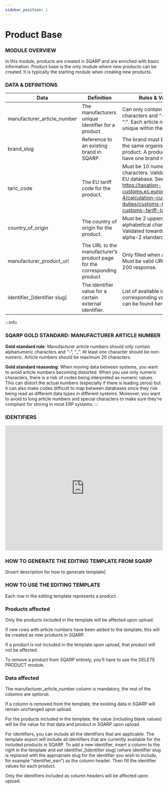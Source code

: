 ```yaml
---
sidebar_position: 1
---
```

# Product Base

### MODULE OVERVIEW

In this module, products are created in SQARP and are enriched with basic information. Product base is the only module where new products can be created. It is typically the starting module when creating new products.

### DATA & DEFINITIONS

| Data | Definition | Rules & Validation |
| --- | --- | --- |
| manufacturer_article_number | The manufacturers unique identifier for a product | Can only contain alphanumerical characters and “-“, “_”, “/”, ”.”, “:”. Each article number must be unique within the organisation. |
| brand_slug | Reference to an existing brand in SQARP. | The brand must be owned by the same organisation as the product. A product can only have one brand reference. |
| taric_code | The EU tariff code for the product. | Must be 10 numerical characters. Validated towards EU database. See https://taxation-customs.ec.europa.eu/customs-4/calculation-customs-duties/customs-tariff/eu-customs-tariff-taric_en |
| country_of_origin | The country of origin for the product. | Must be 2 uppercased alphabetical characters. Validated towards ISO 3166-1 alpha-2 standard. |
| manufacturer_product_url | The URL to the manufacturer’s product page for the corresponding product | Only filled when applicable. Must be valid URL. Validated for 200 response. |
| identifier_[identifier slug] | The identifier value for a certain external identifier. | List of available identifiers and corresponding validation rules can be found here. |

:::info
### SQARP GOLD STANDARD: MANUFACTURER ARTICLE NUMBER

**Gold standard rule**: Manufacturer article numbers should only contain alphanumeric characters and “-“, “_”. At least one character should be non-numeric. Article numbers should be maximum 20 characters.

**Gold standard reasoning**: When moving data between systems, you want to avoid article numbers becoming distorted. When you use only numeric characters, there is a risk of codes being interpreted as numeric values. This can distort the actual numbers (especially if there is leading zeros) but it can also make codes difficult to map between databases since they risk being read as different data types in different systems. Moreover, you want to avoid to long article numbers and special characters to make sure they’re compliant for storing in most ERP systems.
:::

### IDENTIFIERS

<iframe width="100%" height="400" src="https://sqarp.retool.com/embedded/public/4082b842-e128-4fe6-a3e9-513074a43181" frameborder="0" allow="accelerometer; autoplay; encrypted-media; gyroscope; picture-in-picture" allowfullscreen></iframe>

### HOW TO GENERATE THE EDITING TEMPLATE FROM SQARP

[Insert description for how to generate template]

### HOW TO USE THE EDITING TEMPLATE

Each row in the editing template represents a product.

### Products affected

Only the products included in the template will be affected upon upload.

If new rows with article numbers have been added to the template, this will be created as new products in SQARP.

If a product is not included in the template upon upload, that product will not be affected.

To remove a product from SQARP entirely, you’ll have to use the DELETE PRODUCT module.

### Data affected

The manufacturer_article_number column is mandatory, the rest of the columns are optional.

If a column is removed from the template, the existing data in SQARP will remain unchanged upon upload.

For the products included in the template, the value (including blank values) will be the value for that data and product in SQARP upon upload.

For identifiers, you can include all the identifiers that are applicable. The template export will include all identifiers that are currently available for the included products in SQARP. To add a new identifier, insert a column to the right in the template and set identifier_[identifier slug] (where identifier slug is replaced with the appropriate slug for the identifier you wish to include, for example “identifier_ean”) as the column header. Then fill the identifier values for each product.

Only the identifiers included as column headers will be affected upon upload.